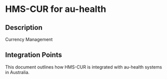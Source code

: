 # HMS-CUR for au-health

## Description

Currency Management

## Integration Points

This document outlines how HMS-CUR is integrated with au-health systems in Australia.
